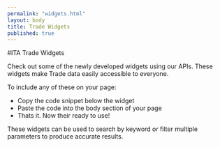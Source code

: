```yaml
---
permalink: "widgets.html"
layout: body
title: Trade Widgets
published: true
---
```


#ITA Trade Widgets


Check out some of the newly developed widgets using our APIs. These widgets make Trade data easily accessible to everyone. 

To include any of these on your page: 

 * Copy the code snippet below the widget
 * Paste the code into the body section of your page 
 * Thats it. Now their ready to use!
 
These widgets can be used to search by keyword or filter multiple parameters to produce accurate results. 

<script src="http://internationaltradeadministration.github.io/itawidgets/javascripts/articles-script.js" type="text/javascript"></script>
<div id="articles-container"></div>

<script src="http://internationaltradeadministration.github.io/itawidgets/javascripts/reports-script.js" type="text/javascript"></script>
<div id="reports-container"></div>

<script src="http://internationaltradeadministration.github.io/itawidgets/javascripts/mrr-script.js" type="text/javascript"></script>
<div id="mrr-container"></div>

<script src="http://internationaltradeadministration.github.io/itawidgets/javascripts/events-script.js" type="text/javascript"></script>
<div id="events-container"></div>

<script src="http://internationaltradeadministration.github.io/itawidgets/javascripts/event-script.js" type="text/javascript"></script>
<div id="event-container"></div>